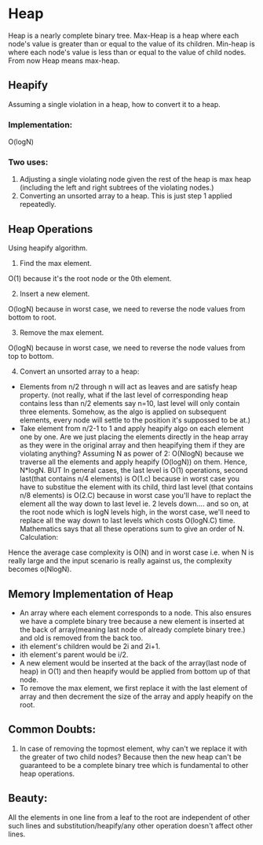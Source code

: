 # Heap
Heap is a nearly complete binary tree.
Max-Heap is a heap where each node's value is greater than or equal to the value of its children.
Min-heap is where each node's value is less than or equal to the value of child nodes.
From now Heap means max-heap.

## Heapify
Assuming a single violation in a heap, how to convert it to a heap.
### Implementation:

O(logN)

### Two uses:
1. Adjusting a single violating node given the rest of the heap is max heap (including the left and right subtrees of the violating nodes.)
2. Converting an unsorted array to a heap. This is just step 1 applied repeatedly.

## Heap Operations
Using heapify algorithm.
1. Find the max element. 

O(1) because it's the root node or the 0th element.

2. Insert a new element. 

O(logN) because in worst case, we need to reverse the node values from bottom to root.

3. Remove the max element. 

O(logN) because in worst case, we need to reverse the node values from top to bottom.

4. Convert an unsorted array to a heap:
- Elements from n/2 through n will act as leaves and are satisfy heap property. (not really, what if the last level of corresponding heap contains less than n/2 elements say n=10, last level will only contain three elements. Somehow, as the algo is applied on subsequent elements, every node will settle to the position it's suppossed to be at.)
- Take element from n/2-1 to 1 and apply heapify algo on each element one by one.
Are we just placing the elements directly in the heap array as they were in the original array and then heapifying them if they are violating anything? 
Assuming N as power of 2:
O(NlogN) because we traverse all the elements and apply heapify (O(logN)) on them. Hence, N*logN. BUT
In general cases, the last level is O(1) operations, second last(that contains n/4 elements) is O(1.c) because in worst case you have to substitue the element with its child, third last level (that contains n/8 elements) is O(2.C) because in worst case you'll have to replact the element all the way down to last level ie. 2 levels down.... and so on, at the root node which is logN levels high, in the worst case, we'll need to replace all the way down to last levels which costs O(logN.C) time.
Mathematics says that all these operations sum to give an order of N. Calculation:

Hence the average case complexity is O(N) and in worst case i.e. when N is really large and the input scenario is really against us, the complexity becomes o(NlogN).

## Memory Implementation of Heap
- An array where each element corresponds to a node. This also ensures we have a complete binary tree because a new element is inserted at the back of array(meaning last node of already complete binary tree.) and old is removed from the back too.
- ith element's children would be 2i and 2i+1.
- ith element's parent would be i/2.
- A new element would be inserted at the back of the array(last node of heap) in O(1) and then heapify would be applied from bottom up of that node.
- To remove the max element, we first replace it with the last element of array and then decrement the size of the array and apply heapify on the root. 

## Common Doubts:
1. In case of removing the topmost element, why can't we replace it with the greater of two child nodes? Because then the new heap can't be guaranteed to be a complete binary tree which is fundamental to other heap operations.

## Beauty:
All the elements in one line from a leaf to the root are independent of other such lines and substitution/heapify/any other operation doesn't affect other lines.